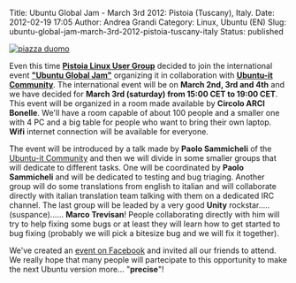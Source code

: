 Title: Ubuntu Global Jam - March 3rd 2012: Pistoia (Tuscany), Italy.
Date: 2012-02-19 17:05
Author: Andrea Grandi
Category: Linux, Ubuntu (EN)
Slug: ubuntu-global-jam-march-3rd-2012-pistoia-tuscany-italy
Status: published

[![piazza duomo]({static}/images/2012/02/piazzaduomorid1.jpg "piazzaduomorid1")]()

Even this time **[Pistoia Linux User Group](http://www.ptlug.org)**
decided to join the international event **["Ubuntu Global
Jam"](https://wiki.ubuntu.com/UbuntuGlobalJam)** organizing it in
collaboration with **[Ubuntu-it Community](http://ubuntu-it.org/)**. The
international event will be on **March 2nd, 3rd and 4th** and we have
decided for **March 3rd (saturday) from 15:00 CET to 19:00 CET**. This
event will be organized in a room made available by **Circolo ARCI
Bonelle**. We'll have a room capable of about 100 people and a smaller
one with 4 PC and a big table for people who want to bring their own
laptop. **Wifi** internet connection will be available for everyone.

The event will be introduced by a talk made by **Paolo Sammicheli** of
the [Ubuntu-it Community](http://ubuntu-it.org/) and then we will divide
in some smaller groups that will dedicate to different tasks. One will
be coordinated by **Paolo Sammicheli** and will be dedicated to testing
and bug triaging. Another group will do some translations from english
to italian and will collaborate directly with italian translation team
talking with them on a dedicated IRC channel. The last group will be
leaded by a very good **Unity** rockstar..... (suspance)...... **Marco
Trevisan**! People collaborating directly with him will try to help
fixing some bugs or at least they will learn how to get started to bug
fixing (probably we will pick a bitesize bug and we will fix it
together).

We've created an [event on
Facebook](https://www.facebook.com/events/151257404993865/) and invited
all our friends to attend. We really hope that many people will
partecipate to this opportunity to make the next Ubuntu version more...
"**precise**"!
